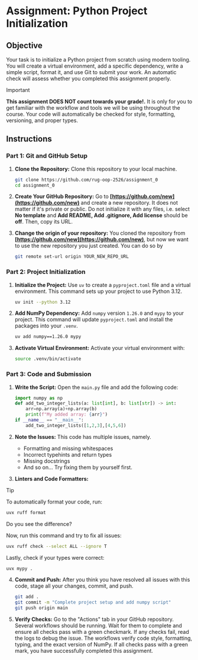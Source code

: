 # Assignment: Python Project Initialization

## Objective
Your task is to initialize a Python project from scratch using modern tooling. You will create a virtual environment, add a specific dependency, write a simple script, format it, and use Git to submit your work. An automatic check will assess whether you completed this assignment properly.


> [!IMPORTANT]
> **This assignment DOES NOT count towards your grade!.** 
> It is only for you to get familiar with the workflow and tools we will be using throughout the course. Your code will automatically be checked for style, formatting, versioning, and proper types.

## Instructions

### Part 1: Git and GitHub Setup

1.  **Clone the Repository:** Clone this repository to your local machine.
    ```bash
    git clone https://github.com/rug-oop-2526/assignment_0
    cd assignment_0
    ```

2.  **Create Your GitHub Repository:** Go to **[https://github.com/new](https://github.com/new)** and create a new repository. It does not matter if it's private or public. Do not initialize it with any files, i.e. select __No template__ and __Add README, Add .gitignore, Add license__ should be __off__. Then, copy its URL.

3.  **Change the origin of your repository:** You cloned the repository from **[https://github.com/new](https://github.com/new)**, but now we want to use the new repository you just created. You can do so by
    ```bash
    git remote set-url origin YOUR_NEW_REPO_URL
    ```

### Part 2: Project Initialization

1.  **Initialize the Project:** Use `uv` to create a `pyproject.toml` file and a virtual environment. This command sets up your project to use Python 3.12.
    ```bash
    uv init --python 3.12
    ```

2.  **Add NumPy Dependency:** Add `numpy` version `1.26.0` and `mypy` to your project. This command will update `pyproject.toml` and install the packages into your `.venv`.
    ```bash
    uv add numpy==1.26.0 mypy
    ```

3. **Activate Virtual Environment:** Activate your virtual environment with:
    ```bash
    source .venv/bin/activate
    ```

### Part 3: Code and Submission
1.  **Write the Script:** Open the `main.py` file and add the following code:
    ```python
    import numpy as np
    def add_two_integer_lists(a: list[int], b: list[str]) -> int:
        arr=np.array(a)+np.array(b)
        print(f"My added array: {arr}")
    if __name__ == "__main__":
        add_two_integer_lists([1,2,3],[4,5,6])
    ```

2. **Note the Issues:** This code has multiple issues, namely.
    - Formatting and missing whitespaces
    - Incorrect typehints and return types
    - Missing docstrings
    - And so on... Try fixing them by yourself first.

3. **Linters and Code Formatters:** 

> [!TIP]
> To automatically format your code, run:
>   ```bash
>   uvx ruff format
>   ```

Do you see the difference?

Now, run this command and try to fix all issues:
```bash
uvx ruff check --select ALL --ignore T
```

Lastly, check if your types were correct:
```bash
uvx mypy .
```

4.  **Commit and Push:** After you think you have resolved all issues with this code, stage all your changes, commit, and push.
    ```bash
    git add .
    git commit -m "Complete project setup and add numpy script"
    git push origin main
    ```

5.  **Verify Checks:** Go to the "Actions" tab in your GitHub repository. Several workflows should be running. Wait for them to complete and ensure all checks pass with a green checkmark. If any checks fail, read the logs to debug the issue. The workflows verify code style, formatting, typing, and the exact version of NumPy. If all checks pass with a green mark, you have successfully completed this assignment.


